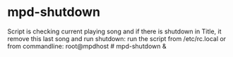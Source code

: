 # mpd-shutdown
Script is checking current playing song and if there is shutdown in Title, it remove this last song and run shutdown: 
run the script from /etc/rc.local or from commandline:
root@mpdhost # mpd-shutdown &
